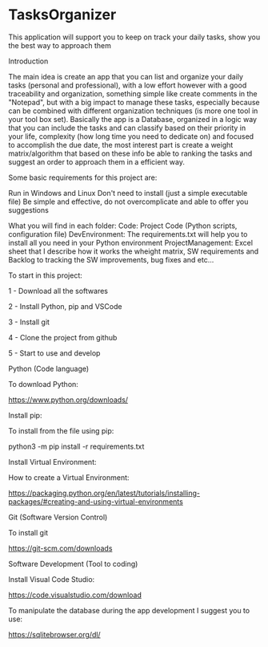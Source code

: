 # TasksOrganizer
This application will support you to keep on track your daily tasks, show you the best way to approach them 

Introduction

The main idea is create an app that you can list and organize your daily tasks (personal and professional), with a low effort however with a good traceability and organization, something simple like create comments in the "Notepad", but 
with a big impact to manage these tasks, especially because can be combined with different organization techniques (is more one tool in your tool box set).
Basically the app is a Database, organized in a logic way that you can include the tasks and can classify based on their priority in your life, complexity (how long time you need to dedicate on) and focused to accomplish the due date, the most interest part is create a weight matrix/algorithm that based on these info be able to ranking the tasks and suggest an order to approach them in a efficient way.

Some basic requirements for this project are:

Run in Windows and Linux
Don't need to install (just a simple executable file)
Be simple and effective, do not overcomplicate and able to offer you suggestions

What you will find in each folder:
Code: Project Code (Python scripts, configuration file)
DevEnvironment: The requirements.txt will help you to install all you need in your Python environment
ProjectManagement: Excel sheet that I describe how it works the wheight matrix, SW requirements and Backlog to tracking the SW improvements, bug fixes and etc...

To start in this project:

1 - Download all the softwares

2 - Install Python, pip and VSCode  

3 - Install git

4 - Clone the project from github

5 - Start to use and develop




Python (Code language)

To download Python:

https://www.python.org/downloads/



Install pip:

To install from the file using pip:

python3 -m pip install -r requirements.txt



Install Virtual Environment:

How to create a Virtual Environment:

https://packaging.python.org/en/latest/tutorials/installing-packages/#creating-and-using-virtual-environments



Git (Software Version Control)

To install git

https://git-scm.com/downloads



Software Development (Tool to coding)

Install Visual Code Studio:

https://code.visualstudio.com/download



To manipulate the database during the app development I suggest you to use:

https://sqlitebrowser.org/dl/


